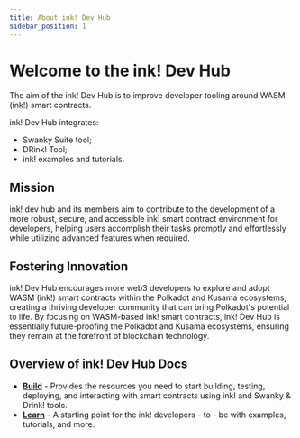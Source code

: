 ```yaml
---
title: About ink! Dev Hub
sidebar_position: 1
---
```


# Welcome to the ink! Dev Hub

The aim of the ink! Dev Hub is to improve developer tooling around WASM (ink!) smart contracts.

ink! Dev Hub integrates:

- Swanky Suite tool;
- DRink! Tool;
- ink! examples and tutorials.

## Mission

ink! dev hub and its members aim to contribute to the development of a more robust, secure, and accessible ink! smart contract environment for developers, helping users accomplish their tasks promptly and effortlessly while utilizing advanced features when required.

## Fostering Innovation

ink! Dev Hub encourages more web3 developers to explore and adopt WASM (ink!) smart contracts within the Polkadot and Kusama ecosystems, creating a thriving developer community that can bring Polkadot's potential to life. By focusing on WASM-based ink! smart contracts, ink! Dev Hub is essentially future-proofing the Polkadot and Kusama ecosystems, ensuring they remain at the forefront of blockchain technology.

## Overview of ink! Dev Hub Docs

- [**Build**](/docs/build) - Provides the resources you need to start building, testing, deploying, and interacting with smart contracts using ink! and Swanky & Drink! tools.
- [**Learn**](/docs/learn) - A starting point for the ink! developers - to - be with examples, tutorials, and more.


